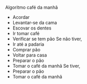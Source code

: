Algoritmo café da manhã

- Acordar
- Levantar-se da cama
- Escovar os dentes 
- Ir tomar café 
- Verificar se tem pão
Se não tiver,
- Ir até a padaria
- Comprar pão
- Voltar para casa
- Preparar o pão
- Tomar o café da manhã
Se tiver,
- Preparar o pão
- Tomar o café da manhã
